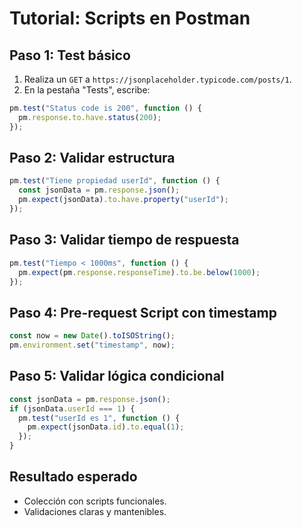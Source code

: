 # Tutorial: Scripts en Postman

## Paso 1: Test básico
1. Realiza un `GET` a `https://jsonplaceholder.typicode.com/posts/1`.
2. En la pestaña "Tests", escribe:
```javascript
pm.test("Status code is 200", function () {
  pm.response.to.have.status(200);
});
```

## Paso 2: Validar estructura

```javascript
pm.test("Tiene propiedad userId", function () {
  const jsonData = pm.response.json();
  pm.expect(jsonData).to.have.property("userId");
});
```

## Paso 3: Validar tiempo de respuesta

```javascript
pm.test("Tiempo < 1000ms", function () {
  pm.expect(pm.response.responseTime).to.be.below(1000);
});
```

## Paso 4: Pre-request Script con timestamp

```javascript
const now = new Date().toISOString();
pm.environment.set("timestamp", now);
```

## Paso 5: Validar lógica condicional

```javascript
const jsonData = pm.response.json();
if (jsonData.userId === 1) {
  pm.test("userId es 1", function () {
    pm.expect(jsonData.id).to.equal(1);
  });
}
```

## Resultado esperado

- Colección con scripts funcionales.
- Validaciones claras y mantenibles.
